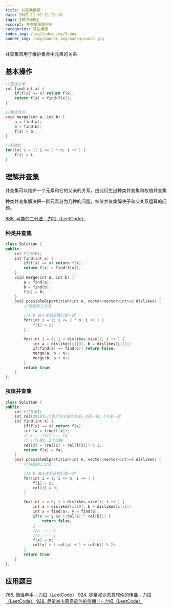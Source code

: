 ```yaml
---
title: 并查集模板
date: 2022-11-01 21:25:18
tags: [算法模板]
excerpt: 并查集简单应用
categories: 算法模板
index_img: /img/index_img/3.png
banner_img: /img/banner_img/background3.jpg
---
```

<p class="note note-primary">并查集常用于维护集合中元素的关系</p>

## 基本操作

```c++
//查找父亲
int find(int x) {
    if(f[x] == x) return f[x];
    return f[x] = find(f[x]);
}

//集合合并
void merge(int a, int b) {
    a = find(a);
    b = find(b);
    f[a] = b;
} 

//初始化
for(int i = 1; i <= 2 * n; i ++ ) {
    f[i] = i;
}
```

## 理解并查集

并查集可以维护一个元素和它的父亲的关系，由此衍生出种类并查集和权值并查集

种类并查集解决把一群元素分为几种的问题，权值并查集解决子和父关系运算的问题。

[886. 可能的二分法 - 力扣（LeetCode）](https://leetcode.cn/problems/possible-bipartition/)

### 种类并查集

```c++
class Solution {
public:
    int f[4010];
    int find(int x) {
        if(f[x] == x) return f[x];
        return f[x] = find(f[x]);
    }
    void merge(int a, int b) {
        a = find(a);
        b = find(b);
        f[a] = b;
    } 
    bool possibleBipartition(int n, vector<vector<int>>& dislikes) {
        //可能的二分法

        //a b 表示关系是他们是一组
        for(int i = 1; i <= 2 * n; i ++ ) {
            f[i] = i;
        }

        for(int i = 0; i < dislikes.size(); i ++ ) {
            int a = dislikes[i][0], b = dislikes[i][1];
            if(find(a) == find(b)) return false;
            merge(a, b + n);
            merge(b, a + n);
        }
        return true;
    }
};
```
### 权值并查集

```c++
class Solution {
public:
    int f[2010];
    int rel[2010];//表示与父亲的关系，0是一组，1不是一组
    int find(int x) {
        if(f[x] == x) return f[x];
        int fa = find(f[x]);
        // x -- f[x] --- fa
        // 1个1是1，2个1是0
        rel[x] = (rel[x] + rel[f[x]]) % 2;
        return f[x] = fa;
    }
    bool possibleBipartition(int n, vector<vector<int>>& dislikes) {
        //可能的二分法

        //a b 表示关系是他们是一组
        for(int i = 1; i <= n; i ++ ) {
            f[i] = i;
            rel[i] = 0;
        }

        for(int i = 0; i < dislikes.size(); i ++ ) {
            int a = dislikes[i][0], b = dislikes[i][1];
            int x = find(a), y = find(b);
            if(x == y && !(rel[a] ^ rel[b])) {
                return false;
            }
            //a ---- x
            //b ---- y
            f[x] = y;
            rel[x] = (-rel[a] + 1 + rel[b]) % 2;
        }
        return true;
    }
};
```


## 应用题目

[765. 情侣牵手 - 力扣（LeetCode）](https://leetcode.cn/problems/couples-holding-hands/)
[924. 尽量减少恶意软件的传播 - 力扣（LeetCode）](https://leetcode.cn/problems/minimize-malware-spread/)
[928. 尽量减少恶意软件的传播 II - 力扣（LeetCode）](https://leetcode.cn/problems/minimize-malware-spread-ii/)